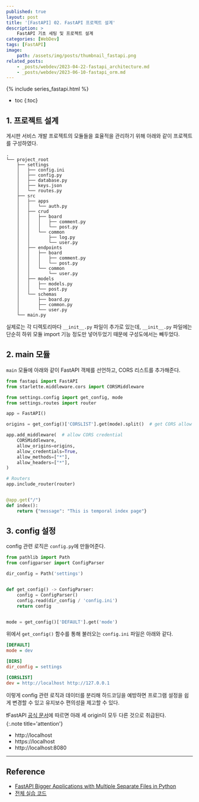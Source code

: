 ```yaml
---
published: true
layout: post
title: '[FastAPI] 02. FastAPI 프로젝트 설계'
description: >
    FastAPI 기초 세팅 및 프로젝트 설계
categories: [WebDev]
tags: [FastAPI]
image:
    path: /assets/img/posts/thumbnail_fastapi.png
related_posts:
    - _posts/webdev/2023-04-22-fastapi_architecture.md
    - _posts/webdev/2023-06-10-fastapi_orm.md
---
```

{% include series_fastapi.html %}
* toc
{:toc}

## 1. 프로젝트 설계

게시판 서비스 개발 프로젝트의 모듈들을 효율적을 관리하기 위해 아래와 같이 프로젝트를 구성하였다.  

```
.
└── project_root
    ├── settings
    │   ├── config.ini
    │   ├── config.py
    │   ├── database.py
    │   ├── keys.json
    │   └── routes.py
    ├── src
    │   ├── apps
    │   │   └── auth.py
    │   ├── crud
    │   │   ├── board
    │   │   │   ├── comment.py
    │   │   │   └── post.py
    │   │   └── common
    │   │       ├── log.py
    │   │       └── user.py
    │   ├── endpoints
    │   │   ├── board
    │   │   │   ├── comment.py
    │   │   │   └── post.py
    │   │   └── common
    │   │       └── user.py
    │   ├── models
    │   │   ├── models.py
    │   │   └── post.py
    │   └── schemas
    │       ├── board.py
    │       ├── common.py
    │       └── user.py
    └── main.py
```

실제로는 각 디렉토리마다 `__init__.py` 파일이 추가로 있는데, `__init__.py` 파일에는 단순히 하위 모듈 import 기능 정도만 넣어두었기 때문에 구성도에서는 빼두었다.  

## 2. main 모듈

`main` 모듈에 아래와 같이 FastAPI 객체를 선언하고, CORS 리스트를 추가해준다.  

```python
from fastapi import FastAPI
from starlette.middleware.cors import CORSMiddleware

from settings.config import get_config, mode
from settings.routes import router

app = FastAPI()

origins = get_config()['CORSLIST'].get(mode).split()  # get CORS allow list

app.add_middleware(  # allow CORS credential
    CORSMiddleware,
    allow_origins=origins,
    allow_credentials=True,
    allow_methods=["*"],
    allow_headers=["*"],
)

# Routers
app.include_router(router)


@app.get("/")
def index():
    return {"message": "This is temporal index page"}
```

## 3. config 설정

config 관련 로직은 `config.py`에 만들어준다.  

```python
from pathlib import Path
from configparser import ConfigParser

dir_config = Path('settings')


def get_config() -> ConfigParser:
    config = ConfigParser()
    config.read(dir_config / 'config.ini')
    return config


mode = get_config()['DEFAULT'].get('mode')
```

위에서 `get_config()` 함수를 통해 불러오는 `config.ini` 파일은 아래와 같다.  

```ini
[DEFAULT]
mode = dev

[DIRS]
dir_config = settings

[CORSLIST]
dev = http://localhost http://127.0.0.1
```

이렇게 config 관련 로직과 데이터를 분리해 하드코딩을 예방하면 프로그램 설정을 쉽게 변경할 수 있고 유지보수 편의성을 제고할 수 있다.  

❗FastAPI [공식 문서](https://fastapi.tiangolo.com/tutorial/cors/)에 따르면 아래 세 origin이 모두 다른 것으로 취급된다.  
{:.note title='attention'}

- http://localhost
- https://localhost
- http://localhost:8080

---
## Reference
- [FastAPI Bigger Applications with Multiple Separate Files in Python](https://www.tutorialsbuddy.com/python-fastapi-bigger-applications-multiple-separate-files)
- [전체 실습 코드](https://github.com/djccnt15/study_fastapi)